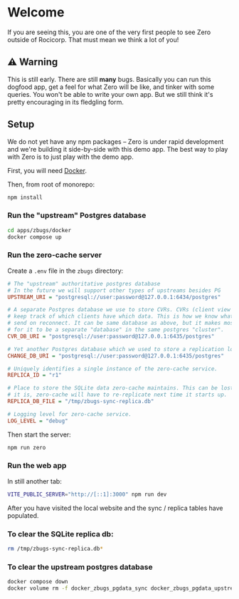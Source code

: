 # Welcome

If you are seeing this, you are one of the very first people to see Zero outside of Rocicorp. That must mean we think a lot of you!

## ⚠️ Warning

This is still early. There are still **many** bugs. Basically you can run this dogfood app, get a feel for what Zero will be like, and tinker with some queries. You won't be able to write your own app. But we still think it's pretty encouraging in its fledgling form.

## Setup

We do not yet have any npm packages – Zero is under rapid development and we're building it side-by-side with this demo app. The best way to play with Zero is to just play with the demo app.

First, you will need [Docker](https://docs.docker.com/engine/install/).

Then, from root of monorepo:

```bash
npm install
```

### Run the "upstream" Postgres database

```bash
cd apps/zbugs/docker
docker compose up
```

### Run the zero-cache server

Create a `.env` file in the `zbugs` directory:

```ini
# The "upstream" authoritative postgres database
# In the future we will support other types of upstreams besides PG
UPSTREAM_URI = "postgresql://user:password@127.0.0.1:6434/postgres"

# A separate Postgres database we use to store CVRs. CVRs (client view records)
# keep track of which clients have which data. This is how we know what diff to
# send on reconnect. It can be same database as above, but it makes most sense
# for it to be a separate "database" in the same postgres "cluster".
CVR_DB_URI = "postgresql://user:password@127.0.0.1:6435/postgres"

# Yet another Postgres database which we used to store a replication log.
CHANGE_DB_URI = "postgresql://user:password@127.0.0.1:6435/postgres"

# Uniquely identifies a single instance of the zero-cache service.
REPLICA_ID = "r1"

# Place to store the SQLite data zero-cache maintains. This can be lost, but if
# it is, zero-cache will have to re-replicate next time it starts up.
REPLICA_DB_FILE = "/tmp/zbugs-sync-replica.db"

# Logging level for zero-cache service.
LOG_LEVEL = "debug"
```

Then start the server:

```bash
npm run zero
```

### Run the web app

In still another tab:

```bash
VITE_PUBLIC_SERVER="http://[::1]:3000" npm run dev
```

After you have visited the local website and the sync / replica tables have populated.

### To clear the SQLite replica db:

```bash
rm /tmp/zbugs-sync-replica.db*
```

### To clear the upstream postgres database

```bash
docker compose down
docker volume rm -f docker_zbugs_pgdata_sync docker_zbugs_pgdata_upstream
```
